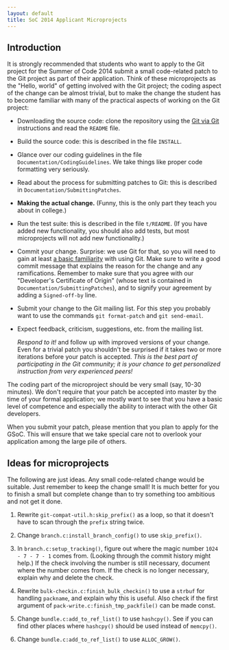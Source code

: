 ```yaml
---
layout: default
title: SoC 2014 Applicant Microprojects
---
```


## Introduction

It is strongly recommended that students who want to apply to the Git
project for the Summer of Code 2014 submit a small code-related patch
to the Git project as part of their application.  Think of these
microprojects as the "Hello, world" of getting involved with the Git
project; the coding aspect of the change can be almost trivial, but to
make the change the student has to become familiar with many of the
practical aspects of working on the Git project:

* Downloading the source code: clone the repository using the
  [Git via Git](http://git-scm.com/downloads) instructions and read
  the `README` file.

* Build the source code: this is described in the file `INSTALL`.

* Glance over our coding guidelines in the file
  `Documentation/CodingGuidelines`.  We take things like proper code
  formatting very seriously.

* Read about the process for submitting patches to Git: this is
  described in `Documentation/SubmittingPatches`.

* **Making the actual change.**  (Funny, this is the only part they
  teach you about in college.)

* Run the test suite: this is described in the file `t/README`.  (If
  you have added new functionality, you should also add tests, but
  most microprojects will not add new functionality.)

* Commit your change.  Surprise: we use Git for that, so you will need
  to gain at least
  [a basic familiarity](http://git-scm.com/documentation) with using
  Git.  Make sure to write a good commit message that explains the
  reason for the change and any ramifications.  Remember to make sure
  that you agree with our "Developer's Certificate of Origin" (whose
  text is contained in `Documentation/SubmittingPatches`), and to
  signify your agreement by adding a `Signed-off-by` line.

* Submit your change to the Git mailing list.  For this step you
  probably want to use the commands `git format-patch` and `git
  send-email`.

* Expect feedback, criticism, suggestions, etc. from the mailing list.

  *Respond to it!* and follow up with improved versions of your
  change.  Even for a trivial patch you shouldn't be surprised if it
  takes two or more iterations before your patch is accepted.  *This
  is the best part of participating in the Git community; it is your
  chance to get personalized instruction from very experienced peers!*

The coding part of the microproject should be very small (say, 10-30
minutes).  We don't require that your patch be accepted into master by
the time of your formal application; we mostly want to see that you
have a basic level of competence and especially the ability to
interact with the other Git developers.

When you submit your patch, please mention that you plan to apply for
the GSoC.  This will ensure that we take special care not to overlook
your application among the large pile of others.

## Ideas for microprojects

The following are just ideas.  Any small code-related change would be
suitable.  Just remember to keep the change small!  It is much better
for you to finish a small but complete change than to try something
too ambitious and not get it done.

1.  Rewrite `git-compat-util.h:skip_prefix()` as a loop, so that it
    doesn't have to scan through the `prefix` string twice.

2.  Change `branch.c:install_branch_config()` to use `skip_prefix()`.

3.  In `branch.c:setup_tracking()`, figure out where the magic number
    `1024 - 7 - 7 - 1` comes from.  (Looking through the commit
    history might help.)  If the check involving the number is still
    necessary, document where the number comes from.  If the check is
    no longer necessary, explain why and delete the check.

4.  Rewrite `bulk-checkin.c:finish_bulk_checkin()` to use a `strbuf`
    for handling `packname`, and explain why this is useful.  Also
    check if the first argument of
    `pack-write.c:finish_tmp_packfile()` can be made const.

5.  Change `bundle.c:add_to_ref_list()` to use `hashcpy()`.  See if
    you can find other places where `hashcpy()` should be used instead
    of `memcpy()`.

6.  Change `bundle.c:add_to_ref_list()` to use `ALLOC_GROW()`.
